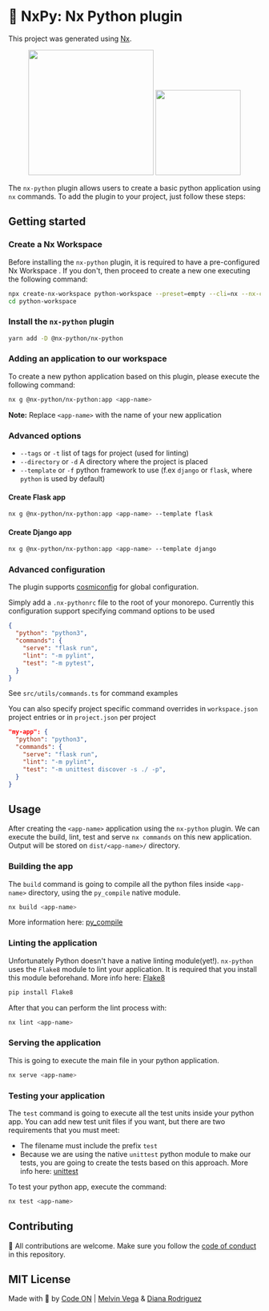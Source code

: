 # 🐍 NxPy: Nx Python plugin

This project was generated using [Nx](https://nx.dev).

<p align="center">
  <img src="https://raw.githubusercontent.com/nrwl/nx/master/images/nx-logo.png" width="250">
  <img src="https://upload.wikimedia.org/wikipedia/commons/thumb/c/c3/Python-logo-notext.svg/240px-Python-logo-notext.svg.png" width="170"/>
</p>

The `nx-python` plugin allows users to create a basic python application using `nx` commands. To add the plugin to your project, just follow these steps:

## Getting started

### Create a Nx Workspace

Before installing the `nx-python` plugin, it is required to have a pre-configured Nx Workspace . If you don't, then proceed to create a new one executing the following command:

```bash
npx create-nx-workspace python-workspace --preset=empty --cli=nx --nx-cloud true
cd python-workspace
```

### Install the `nx-python` plugin

```bash
yarn add -D @nx-python/nx-python
```

### Adding an application to our workspace

To create a new python application based on this plugin, please execute the following command:

```bash
nx g @nx-python/nx-python:app <app-name>
```

**Note:** Replace `<app-name>` with the name of your new application

### Advanced options

* `--tags` or `-t` list of tags for project (used for linting)
* `--directory` or `-d` A directory where the project is placed
* `--template` or `-f` python framework to use (f.ex `django` or `flask`, where `python` is used by default)

#### Create Flask app

```bash
nx g @nx-python/nx-python:app <app-name> --template flask
```

#### Create Django app

```bash
nx g @nx-python/nx-python:app <app-name> --template django
```

### Advanced configuration

The plugin supports [cosmiconfig](https://www.npmjs.com/package/cosmiconfig) for global configuration.

Simply add a `.nx-pythonrc` file to the root of your monorepo.
Currently this configuration support specifying command options to be used

```json
{
  "python": "python3",
  "commands": {
    "serve": "flask run",
    "lint": "-m pylint",
    "test": "-m pytest",
  }
}
```

See `src/utils/commands.ts` for command examples

You can also specify project specific command overrides in `workspace.json` project entries or in `project.json` per project

```json
"my-app": {
  "python": "python3",
  "commands": {
    "serve": "flask run",
    "lint": "-m pylint",
    "test": "-m unittest discover -s ./ -p",
  }
}
```

## Usage

After creating the `<app-name>` application using the `nx-python` plugin. We can execute the build, lint, test and serve `nx commands` on this new application. Output will be stored on `dist/<app-name>/` directory.

### Building the app

The `build` command is going to compile all the python files inside `<app-name>` directory, using the `py_compile` native module.

```bash
nx build <app-name>
```

More information here: [py_compile](https://docs.python.org/3/library/py_compile.html)

### Linting the application

Unfortunately Python doesn't have a native linting module(yet!). `nx-python` uses the `Flake8` module to lint your application. It is required that you install this module beforehand. More info here: [Flake8](https://flake8.pycqa.org/en/latest/)

```bash
pip install Flake8
```

After that you can perform the lint process with:

```bash
nx lint <app-name>
```

### Serving the application

This is going to execute the main file in your python application.

```bash
nx serve <app-name>
```

### Testing your application

The `test` command is going to execute all the test units inside your python app. You can add new test unit files if you want, but there are two requirements that you must meet:

- The filename must include the prefix `test`
- Because we are using the native `unittest` python module to make our tests, you are going to create the tests based on this approach. More info here: [unittest](https://docs.python.org/3/library/unittest.html)

To test your python app, execute the command:

```bash
nx test <app-name>
```

## Contributing

🐍  All contributions are welcome. Make sure you follow the [code of conduct](CODE_OF_CONDUCT.md) in this repository.

## MIT License

Made with 💜 by [Code ON](https://codeon.rocks) | [Melvin Vega](https://github.com/melveg) & [Diana Rodriguez](https://github.com/sponsors/alphacentauri82)
